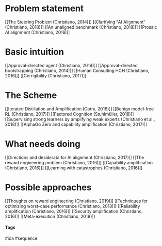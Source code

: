 # Problem statement
[[The Steering Problem (Christiano, 2014)]]
[[Clarifying "AI Alignment" (Christiano, 2018)]]
[[An unaligned benchmark (Christiano, 2018)]]
[[Prosaic AI alignment (Christiano, 2016)]]

# Basic intuition
[[Approval-directed agent (Christiano, 2014)]]
[[Approval-directed bootstrapping (Christiano, 2014)]]
[[Human Consulting HCH (Christiano, 2016)]]
[[Corrigibility (Christiano, 2017)]]

# The Scheme
[[Iterated Distillation and Amplification (Cotra, 2018)]]
[[Benign model-free RL (Christiano, 2017)]]
[[Factored Cognition (Stuhlmüller, 2018)]]
[[Supervising strong learners by amplifying weak experts (Christiano et al., 2018)]]
[[AlphaGo Zero and capability amplification (Christiano, 2017)]]

# What needs doing
[[Directions and desiderata for AI alignment (Christiano, 2017)]]
[[The reward engineering problem  (Christiano, 2016)]]
[[Capability amplification (Christiano, 2016)]]
[[Learning with catastrophes (Christiano, 2016)]]

# Possible approaches
[[Thoughts on reward engineering (Christiano, 2019)]]
[[Techniques for optimizing worst-case performance (Christiano, 2018)]]
[[Reliability amplification (Christiano, 2016)]]
[[Security amplification (Christiano, 2016)]]
[[Meta-execution (Christiano, 2018)]]

#### Tags
#ida #sequence